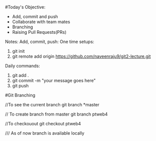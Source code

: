 #Today's Objective:

- Add, commit and push
- Collaborate with team mates
- Branching
- Raising Pull Requests(PRs)

Notes:
Add, commit, push:
One time setups:
1. git init
2. git remote add origin https://github.com/naveenraju9/git2-lecture.git

Daily commands: 
1. git add .
2. git commit -m "your message goes here"
3. git push


#Git Branching

//To see the current branch
git branch
*master

// To create branch from master
git branch ptweb4

//To checkouout
git checkout ptweb4

/// As of now branch is available locally


